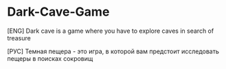 # Dark-Cave-Game

[ENG]
Dark cave is a game where you have to explore caves in search of treasure

[РУС]
Темная пещера - это игра, в которой вам предстоит исследовать пещеры в поисках сокровищ
